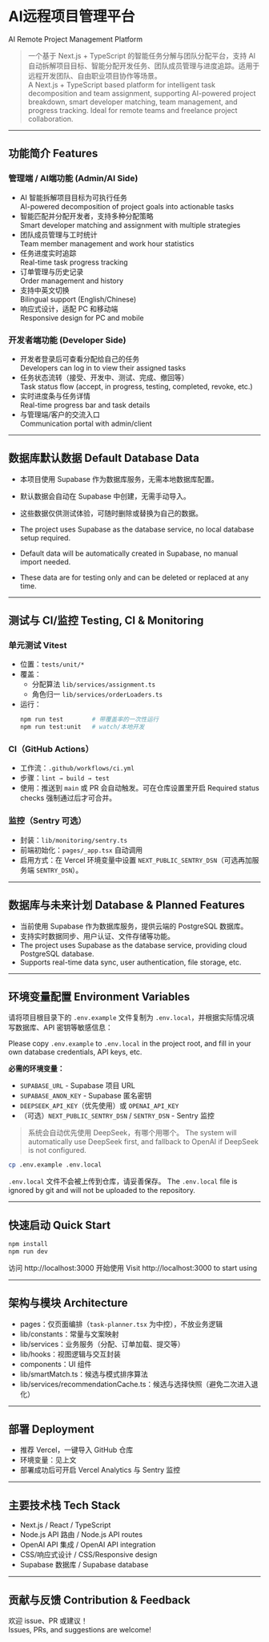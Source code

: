 # AI远程项目管理平台  
AI Remote Project Management Platform

> 一个基于 Next.js + TypeScript 的智能任务分解与团队分配平台，支持 AI 自动拆解项目目标、智能分配开发任务、团队成员管理与进度追踪。适用于远程开发团队、自由职业项目协作等场景。  
> A Next.js + TypeScript based platform for intelligent task decomposition and team assignment, supporting AI-powered project breakdown, smart developer matching, team management, and progress tracking. Ideal for remote teams and freelance project collaboration.

---

## 功能简介 Features

### 管理端 / AI端功能 (Admin/AI Side)
- AI 智能拆解项目目标为可执行任务  
  AI-powered decomposition of project goals into actionable tasks
- 智能匹配并分配开发者，支持多种分配策略  
  Smart developer matching and assignment with multiple strategies
- 团队成员管理与工时统计  
  Team member management and work hour statistics
- 任务进度实时追踪  
  Real-time task progress tracking
- 订单管理与历史记录  
  Order management and history
- 支持中英文切换  
  Bilingual support (English/Chinese)
- 响应式设计，适配 PC 和移动端  
  Responsive design for PC and mobile

### 开发者端功能 (Developer Side)
- 开发者登录后可查看分配给自己的任务  
  Developers can log in to view their assigned tasks
- 任务状态流转（接受、开发中、测试、完成、撤回等）  
  Task status flow (accept, in progress, testing, completed, revoke, etc.)
- 实时进度条与任务详情  
  Real-time progress bar and task details
- 与管理端/客户的交流入口  
  Communication portal with admin/client

---

## 数据库默认数据 Default Database Data

- 本项目使用 Supabase 作为数据库服务，无需本地数据库配置。
- 默认数据会自动在 Supabase 中创建，无需手动导入。
- 这些数据仅供测试体验，可随时删除或替换为自己的数据。

- The project uses Supabase as the database service, no local database setup required.
- Default data will be automatically created in Supabase, no manual import needed.
- These data are for testing only and can be deleted or replaced at any time.

---

## 测试与 CI/监控 Testing, CI & Monitoring

### 单元测试 Vitest
- 位置：`tests/unit/*`
- 覆盖：
  - 分配算法 `lib/services/assignment.ts`
  - 角色归一 `lib/services/orderLoaders.ts`
- 运行：
  ```bash
  npm run test        # 带覆盖率的一次性运行
  npm run test:unit   # watch/本地开发
  ```

### CI（GitHub Actions）
- 工作流：`.github/workflows/ci.yml`
- 步骤：`lint → build → test`
- 使用：推送到 `main` 或 PR 会自动触发。可在仓库设置里开启 Required status checks 强制通过后才可合并。

### 监控（Sentry 可选）
- 封装：`lib/monitoring/sentry.ts`
- 前端初始化：`pages/_app.tsx` 自动调用
- 启用方式：在 Vercel 环境变量中设置 `NEXT_PUBLIC_SENTRY_DSN`（可选再加服务端 `SENTRY_DSN`）。

---

## 数据库与未来计划 Database & Planned Features

- 当前使用 Supabase 作为数据库服务，提供云端的 PostgreSQL 数据库。
- 支持实时数据同步、用户认证、文件存储等功能。
- The project uses Supabase as the database service, providing cloud PostgreSQL database.
- Supports real-time data sync, user authentication, file storage, etc.

---

## 环境变量配置 Environment Variables

请将项目根目录下的 `.env.example` 文件复制为 `.env.local`，并根据实际情况填写数据库、API 密钥等敏感信息：

Please copy `.env.example` to `.env.local` in the project root, and fill in your own database credentials, API keys, etc.

**必需的环境变量：**
- `SUPABASE_URL` - Supabase 项目 URL
- `SUPABASE_ANON_KEY` - Supabase 匿名密钥
- `DEEPSEEK_API_KEY`（优先使用）或 `OPENAI_API_KEY`
 - （可选）`NEXT_PUBLIC_SENTRY_DSN` / `SENTRY_DSN` - Sentry 监控

> 系统会自动优先使用 DeepSeek，有哪个用哪个。
> The system will automatically use DeepSeek first, and fallback to OpenAI if DeepSeek is not configured.

```bash
cp .env.example .env.local
```

`.env.local` 文件不会被上传到仓库，请妥善保存。
The `.env.local` file is ignored by git and will not be uploaded to the repository.

---

## 快速启动 Quick Start

```bash
npm install
npm run dev
```

访问 http://localhost:3000 开始使用
Visit http://localhost:3000 to start using

---

## 架构与模块 Architecture

- pages：仅页面编排（`task-planner.tsx` 为中控），不放业务逻辑
- lib/constants：常量与文案映射
- lib/services：业务服务（分配、订单加载、提交等）
- lib/hooks：视图逻辑与交互封装
- components：UI 组件
- lib/smartMatch.ts：候选与模式排序算法
- lib/services/recommendationCache.ts：候选与选择快照（避免二次进入退化）

---

## 部署 Deployment

- 推荐 Vercel，一键导入 GitHub 仓库
- 环境变量：见上文
- 部署成功后可开启 Vercel Analytics 与 Sentry 监控

---

## 主要技术栈 Tech Stack

- Next.js / React / TypeScript
- Node.js API 路由 / Node.js API routes
- OpenAI API 集成 / OpenAI API integration
- CSS/响应式设计 / CSS/Responsive design
- Supabase 数据库 / Supabase database

---

## 贡献与反馈 Contribution & Feedback

欢迎 issue、PR 或建议！  
Issues, PRs, and suggestions are welcome!
